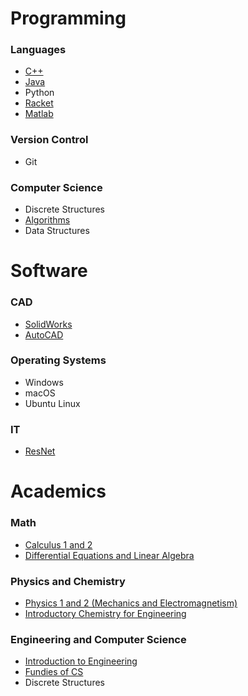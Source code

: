 # Programming

### Languages
- [C++](./topics/cpp.md)
- [Java](https://github.com/FRC125/NU18)
- Python
- [Racket](https://drive.google.com/open?id=1O4M74ij0QHjcg0mW2eaN0OY_kWPRWV7x)
- [Matlab](https://drive.google.com/open?id=1O4M74ij0QHjcg0mW2eaN0OY_kWPRWV7x)

### Version Control
- Git

### Computer Science
- Discrete Structures
- [Algorithms](./topics/algorithms.md)
- Data Structures

# Software

### CAD
- [SolidWorks](https://drive.google.com/open?id=1O4M74ij0QHjcg0mW2eaN0OY_kWPRWV7x)
- [AutoCAD](https://drive.google.com/open?id=1O4M74ij0QHjcg0mW2eaN0OY_kWPRWV7x)

### Operating Systems
- Windows
- macOS
- Ubuntu Linux

### IT
- [ResNet](https://rrc.neu.edu)

# Academics

### Math
- [Calculus 1 and 2](https://drive.google.com/open?id=1O4M74ij0QHjcg0mW2eaN0OY_kWPRWV7x)
- [Differential Equations and Linear Algebra](https://drive.google.com/open?id=1O4M74ij0QHjcg0mW2eaN0OY_kWPRWV7x)

### Physics and Chemistry
- [Physics 1 and 2 (Mechanics and Electromagnetism)](https://drive.google.com/open?id=1O4M74ij0QHjcg0mW2eaN0OY_kWPRWV7x)
- [Introductory Chemistry for Engineering](https://drive.google.com/open?id=1O4M74ij0QHjcg0mW2eaN0OY_kWPRWV7x)

### Engineering and Computer Science
- [Introduction to Engineering](https://drive.google.com/open?id=1O4M74ij0QHjcg0mW2eaN0OY_kWPRWV7x)
- [Fundies of CS](https://drive.google.com/open?id=1O4M74ij0QHjcg0mW2eaN0OY_kWPRWV7x)
- Discrete Structures

